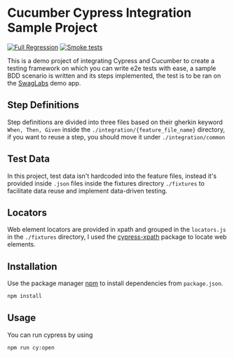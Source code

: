 # Cucumber Cypress Integration Sample Project
[![Full Regression](https://github.com/aminebaccar/cucumber-cypress-practice-demo/actions/workflows/full_regression.yml/badge.svg?branch=main)](https://github.com/aminebaccar/cucumber-cypress-practice-demo/actions/workflows/full_regression.yml)
[![Smoke tests](https://github.com/aminebaccar/cucumber-cypress-practice-demo/actions/workflows/smoke.yml/badge.svg)](https://github.com/aminebaccar/cucumber-cypress-practice-demo/actions/workflows/smoke.yml)

This is a demo project of integrating Cypress and Cucumber to create a testing framework on which you can write e2e tests with ease, a sample BDD scenario is written and its steps implemented, the test is to be ran on the [SwagLabs](http://saucedemo.com/) demo app.

## Step Definitions
Step definitions are divided into three files based on their gherkin keyword ```When, Then, Given``` inside the ```./integration/{feature_file_name}``` directory, if you want to reuse a step, you should move it under ```./integration/common```

## Test Data
In this project, test data isn't hardcoded into the feature files, instead it's provided inside ```.json``` files inside the fixtures directory ```./fixtures``` to facilitate data reuse and implement data-driven testing. 

## Locators
Web element locators are provided in xpath and grouped in the ```locators.js``` in the ```./fixtures``` directory, I used the [cypress-xpath](https://www.npmjs.com/package/cypress-xpath) package to locate web elements.
## Installation
Use the package manager [npm](https://www.npmjs.com/get-npm) to install dependencies from ```package.json```.

```bash
npm install
```

## Usage
You can run cypress by using
```bash
npm run cy:open
```
